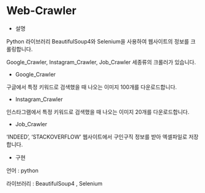 # Web-Crawler



- 설명

Python 라이브러리 BeautifulSoup4와 Selenium을 사용하여 웹사이트의 정보를 크롤링합니다.

Google_Crawler, Instagram_Crawler, Job_Crawler 세종류의 크롤러가 있습니다.






- Google_Crawler

구글에서 특정 키워드로 검색했을 때 나오는 이미지 100개를 다운로드합니다.



- Instagram_Crawler

인스타그램에서 특정 키워드로 검색했을 때 나오는 이미지 20개를 다운로드합니다.


- Job_Crawler

‘INDEED’, ‘STACKOVERFLOW’ 웹사이트에서 구인구직 정보를 받아 엑셀파일로 저장합니다.


- 구현

언어 : python

라이브러리 : BeautifulSoup4 , Selenium
